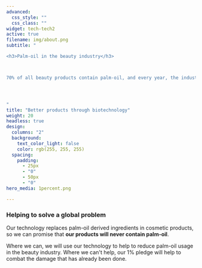 ```yaml
---
advanced:
  css_style: ""
  css_class: ""
widget: tech-tech2
active: true
filename: img/about.png
subtitle: "

<h3>Palm-oil in the beauty industry</h3>



70% of all beauty products contain palm-oil, and every year, the industry consumes more then 1.5 million tonnes. This requires half a million hectares of rainforest be used as palm plantations, which carries a devastating environmental and social toll. And this problem is not going away, palm-oil consumption keeps growing. Our planet need solutions, and we think we can help.




"
title: "Better products through biotechnology"
weight: 20
headless: true
design:
  columns: "2"
  background:
    text_color_light: false
    color: rgb(255, 255, 255)
  spacing:
    padding:
      - 25px
      - "0"
      - 50px
      - "0"
hero_media: 1percent.png

---
```


<h3>Helping to solve a global problem</h3>

Our technology replaces palm-oil derived ingredients in cosmetic products, so we can promise that <b>our products will never contain palm-oil</b>. 

Where we can, we will use our technology to help to reduce palm-oil usage in the beauty industry. Where we can't help, our 1% pledge will help to combat the damage that has already been done.